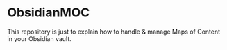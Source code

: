 # ObsidianMOC
This repository is just to explain how to handle &amp; manage Maps of Content in your Obsidian vault.
